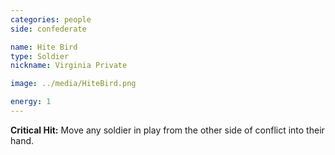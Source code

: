 ```yaml
---
categories: people
side: confederate

name: Hite Bird
type: Soldier
nickname: Virginia Private

image: ../media/HiteBird.png

energy: 1
---
```


**Critical Hit:** Move any soldier in play from the other side of conflict into their hand.
